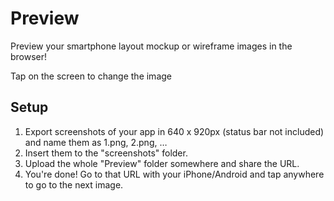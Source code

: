 # Preview

Preview your smartphone layout mockup or wireframe images in the browser!

Tap on the screen to change the image

## Setup

1. Export screenshots of your app in 640 x 920px (status bar not included) and name them as 1.png, 2.png, …
2. Insert them to the "screenshots" folder.
3. Upload the whole "Preview" folder somewhere and share the URL.
4. You're done! Go to that URL with your iPhone/Android and tap anywhere to go to the next image.
